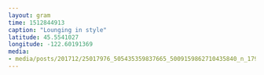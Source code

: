 ```yaml
---
layout: gram
time: 1512844913
caption: "Lounging in style"
latitude: 45.5541027
longitude: -122.60191369
media:
- media/posts/201712/25017976_505435359837665_5009159862710435840_n_17912103781007432.jpg
---
```

